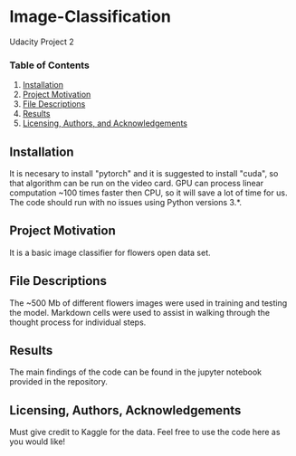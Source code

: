 # Image-Classification
Udacity Project 2

### Table of Contents

1. [Installation](#installation)
2. [Project Motivation](#motivation)
3. [File Descriptions](#files)
4. [Results](#results)
5. [Licensing, Authors, and Acknowledgements](#licensing)

## Installation <a name="installation"></a>

It is necesary to install "pytorch" and it is suggested to install "cuda", so that algorithm can be run on the video card. GPU can process linear computation ~100 times faster then CPU, so it will save a lot of time for us. The code should run with no issues using Python versions 3.*. 

## Project Motivation<a name="motivation"></a>

It is a basic image classifier for flowers open data set. 

## File Descriptions <a name="files"></a>

The ~500 Mb of different flowers images were used in training and testing the model.   Markdown cells were used to assist in walking through the thought process for individual steps.  


## Results<a name="results"></a>

The main findings of the code can be found in the jupyter notebook provided in the repository.

## Licensing, Authors, Acknowledgements<a name="licensing"></a>

Must give credit to Kaggle for the data. Feel free to use the code here as you would like! 
